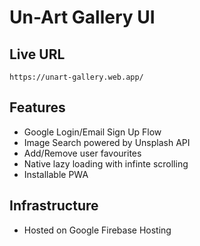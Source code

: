 # Un-Art Gallery UI

## Live URL

    https://unart-gallery.web.app/

## Features

- Google Login/Email Sign Up Flow
- Image Search powered by Unsplash API
- Add/Remove user favourites
- Native lazy loading with infinte scrolling
- Installable PWA

## Infrastructure

- Hosted on Google Firebase Hosting
